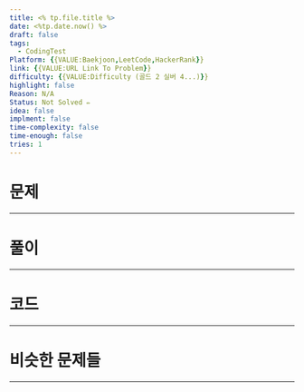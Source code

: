 ```yaml
---
title: <% tp.file.title %>
date: <%tp.date.now() %>
draft: false
tags:
  - CodingTest
Platform: {{VALUE:Baekjoon,LeetCode,HackerRank}}
link: {{VALUE:URL Link To Problem}}
difficulty: {{VALUE:Difficulty (골드 2 실버 4...)}}
highlight: false
Reason: N/A
Status: Not Solved ✏️
idea: false
implment: false
time-complexity: false
time-enough: false
tries: 1
---
```

# 문제




___

# 풀이





____

# 코드






___

# 비슷한 문제들






___
